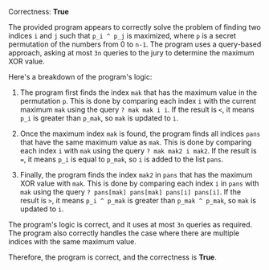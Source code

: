Correctness: **True**

The provided program appears to correctly solve the problem of finding two indices `i` and `j` such that `p_i ^ p_j` is maximized, where `p` is a secret permutation of the numbers from 0 to `n-1`. The program uses a query-based approach, asking at most `3n` queries to the jury to determine the maximum XOR value.

Here's a breakdown of the program's logic:

1. The program first finds the index `mak` that has the maximum value in the permutation `p`. This is done by comparing each index `i` with the current maximum `mak` using the query `? mak mak i i`. If the result is `<`, it means `p_i` is greater than `p_mak`, so `mak` is updated to `i`.

2. Once the maximum index `mak` is found, the program finds all indices `pans` that have the same maximum value as `mak`. This is done by comparing each index `i` with `mak` using the query `? mak mak2 i mak2`. If the result is `=`, it means `p_i` is equal to `p_mak`, so `i` is added to the list `pans`.

3. Finally, the program finds the index `mak2` in `pans` that has the maximum XOR value with `mak`. This is done by comparing each index `i` in `pans` with `mak` using the query `? pans[mak] pans[mak] pans[i] pans[i]`. If the result is `>`, it means `p_i ^ p_mak` is greater than `p_mak ^ p_mak`, so `mak` is updated to `i`.

The program's logic is correct, and it uses at most `3n` queries as required. The program also correctly handles the case where there are multiple indices with the same maximum value.

Therefore, the program is correct, and the correctness is **True**.